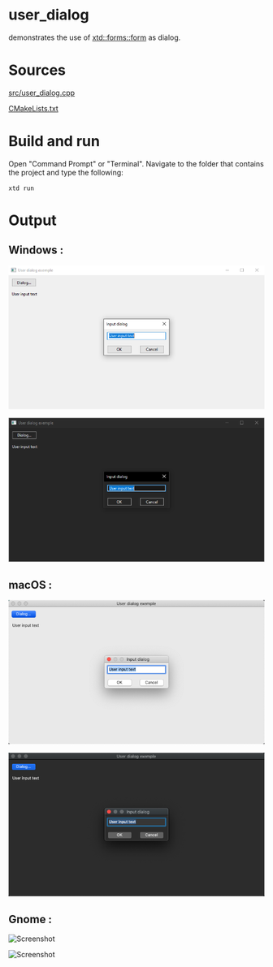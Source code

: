 # user_dialog

demonstrates the use of [xtd::forms::form](../../../src/xtd_forms/include/xtd/forms/form.hpp) as dialog.

# Sources

[src/user_dialog.cpp](src/user_dialog.cpp)

[CMakeLists.txt](CMakeLists.txt)

# Build and run

Open "Command Prompt" or "Terminal". Navigate to the folder that contains the project and type the following:

```shell
xtd run
```

# Output

## Windows :

![Screenshot](../../../docs/pictures/examples/user_dialog_w.png)

![Screenshot](../../../docs/pictures/examples/user_dialog_wd.png)

## macOS :

![Screenshot](../../../docs/pictures/examples/user_dialog_m.png)

![Screenshot](../../../docs/pictures/examples/user_dialog_md.png)

## Gnome :

![Screenshot](../../../docs/pictures/examples/user_dialog_g.png)

![Screenshot](../../../docs/pictures/examples/user_dialog_gd.png)
